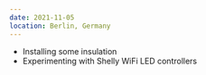 ```yaml
---
date: 2021-11-05
location: Berlin, Germany
---
```

* Installing some insulation
* Experimenting with Shelly WiFi LED controllers
